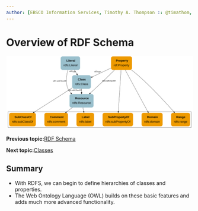 ```yaml
---
author: [EBSCO Information Services, Timothy A. Thompson :: @timathom, @timathom@indieweb.social]
---
```


# Overview of RDF Schema

![Network diagram showing the main classes and properties defined in the RDF Schema vocabulary.](../../submaps/../img/ontology/rdfs_diagram.svg "RDF Schema")

**Previous topic:**[RDF Schema](../../day_1/lesson_4/rdf_schema.md)

**Next topic:**[Classes](../../day_1/lesson_4/classes.md)

## Summary

-   With RDFS, we can begin to define hierarchies of classes and properties.
-   The Web Ontology Language \(OWL\) builds on these basic features and adds much more advanced functionality.

